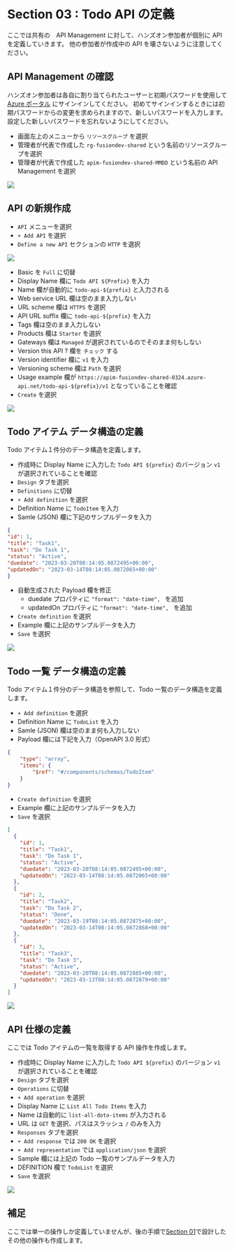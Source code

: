 # Section 03 : Todo API の定義

ここでは共有の　API Management に対して、ハンズオン参加者が個別に API を定義していきます。
他の参加者が作成中の API を壊さないように注意してください。

## API Management の確認

ハンズオン参加者は各自に割り当てられたユーザーと初期パスワードを使用して [Azure ポータル](https://portal.azure.com) にサインインしてください。
初めてサインインするときには初期パスワードからの変更を求められますので、新しいパスワードを入力します。
設定した新しいパスワードを忘れないようにしてください。

- 画面左上のメニューから `リソースグループ` を選択
- 管理者が代表で作成した `rg-fusiondev-shared` という名前のリソースグループを選択
- 管理者が代表で作成した `apim-fusiondev-shared-MMDD` という名前の API Management を選択

![](./images/section03-shared-apim.png)

## API の新規作成

- `API` メニューを選択
- `+ Add API` を選択
- `Define a new API` セクションの `HTTP` を選択

![](./images/section03-define-new-api.png)

- Basic を `Full` に切替
- Display Name 欄に `Todo API ${Prefix}` を入力
- Name 欄が自動的に `todo-api-${prefix}` と入力される
- Web service URL 欄は空のまま入力しない
- URL scheme 欄は `HTTPS` を選択
- API URL suffix 欄に `todo-api-${prefix}` を入力
- Tags 欄は空のまま入力しない
- Products 欄は `Starter` を選択
- Gateways 欄は `Managed` が選択されているのでそのまま何もしない
- Version this API ? 欄を `チェック` する
- Version identifier 欄に `v1` を入力
- Versioning scheme 欄は `Path` を選択
- Usage example 欄が `https://apim-fusiondev-shared-0324.azure-api.net/todo-api-${prefix}/v1` となっていることを確認
- `Create` を選択

![](./images/section03-create-http-api.png)

## Todo アイテム データ構造の定義

Todo アイテム１件分のデータ構造を定義します。

- 作成時に Display Name に入力した `Todo API ${prefix}` のバージョン `v1` が選択されていることを確認
- `Design` タブを選択
- `Definitions` に切替
- `+ Add definition` を選択
- Definition Name に `TodoItem` を入力
- Samle (JSON) 欄に下記のサンプルデータを入力

```json
{
"id": 1,
"title": "Task1",
"task": "Do Task 1",
"status": "Active",
"duedate": "2023-03-20T08:14:05.0872495+00:00",
"updatedOn": "2023-03-14T08:14:05.0872065+00:00"
}
```

- 自動生成された Payload 欄を修正
    - duedate プロパティに `"format": "date-time", ` を追加
    - updatedOn プロパティに `"format": "date-time", ` を追加
- `Create definition` を選択
- Example 欄に上記のサンプルデータを入力
- `Save` を選択

![](./images/section03-define-todoitem.png)

## Todo 一覧 データ構造の定義

Todo アイテム１件分のデータ構造を参照して、Todo 一覧のデータ構造を定義します。

- `+ Add definition` を選択
- Definition Name に `TodoList` を入力
- Samle (JSON) 欄は空のまま何も入力しない
- Payload 欄には下記を入力（OpenAPI 3.0 形式）

```json
{
    "type": "array",
    "items": {
        "$ref": "#/components/schemas/TodoItem"
    }
}
```

- `Create definition` を選択
- Example 欄に上記のサンプルデータを入力
- `Save` を選択

```json
[
  {
    "id": 1,
    "title": "Task1",
    "task": "Do Task 1",
    "status": "Active",
    "duedate": "2023-03-20T08:14:05.0872495+00:00",
    "updatedOn": "2023-03-14T08:14:05.0872065+00:00"
  },
  {
    "id": 2,
    "title": "Task2",
    "task": "Do Task 2",
    "status": "Done",
    "duedate": "2023-03-19T08:14:05.0872875+00:00",
    "updatedOn": "2023-03-14T08:14:05.0872868+00:00"
  },
  {
    "id": 3,
    "title": "Task3",
    "task": "Do Task 3",
    "status": "Active",
    "duedate": "2023-03-20T08:14:05.0872885+00:00",
    "updatedOn": "2023-03-13T08:14:05.0872879+00:00"
  }
]
```

![](./images/section03-define-todolist.png)


## API 仕様の定義

ここでは Todo アイテムの一覧を取得する API 操作を作成します。

- 作成時に Display Name に入力した `Todo API ${prefix}` のバージョン `v1` が選択されていることを確認
- `Design` タブを選択
- `Operations` に切替
- `+ Add operation` を選択
- Display Name に `List All Todo Items` を入力
- Name は自動的に `list-all-doto-items` が入力される
- URL は `GET` を選択、パスはスラッシュ `/` のみを入力
- `Responses` タブを選択
- `+ Add response` では `200 OK` を選択
- `+ Add representation` では `application/json` を選択
- Sample 欄には上記の Todo 一覧のサンプルデータを入力
- DEFINITION 欄で `TodoList` を選択
- `Save` を選択

![](./images/section03-define-list-all-todoitem.png)

## 補足

ここでは単一の操作しか定義していませんが、後の手順で[Section 01](./section01.md)で設計したその他の操作も作成します。

